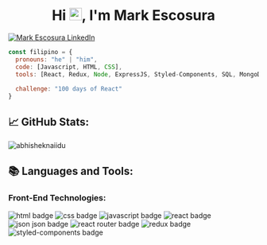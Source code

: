 <h1 align="center">Hi <img src="https://media.giphy.com/media/hvRJCLFzcasrR4ia7z/giphy.gif" width="25px">, I'm Mark Escosura</h1>
 

<!--
**mark-escosura/mark-escosura** is a ✨ _special_ ✨ repository because its `README.md` (this file) appears on your GitHub profile.

Here are some ideas to get you started:

- 🔭 I’m currently working on ...
- 🌱 I’m currently learning ...
- 👯 I’m looking to collaborate on ...
- 🤔 I’m looking for help with ...
- 💬 Ask me about ...
- 📫 How to reach me: ...
- 😄 Pronouns: ...
- ⚡ Fun fact: ...
-->

[![Mark Escosura LinkedIn](https://img.shields.io/badge/Mark_Escosura-0A66C2?style=for-the-badge&logo=LinkedIn)](https://www.linkedin.com/in/markintech/) 

```javascript
const filipino = {
  pronouns: "he" | "him",
  code: [Javascript, HTML, CSS],
  tools: [React, Redux, Node, ExpressJS, Styled-Components, SQL, MongoDB],
 
  challenge: "100 days of React"
}
```

## 📈 GitHub Stats:

<p align="left"> <img src="https://github-readme-stats.vercel.app/api?username=mark-escosura&show_icons=true&count_private=true&theme=blueberry" alt="abhisheknaiidu" />
  
## 📚 Languages and Tools:
<!--START_SECTION:mark-->
### Front-End Technologies:
<p>
  <img src="https://img.shields.io/badge/HTML5-E34F26?style=for-the-badge&logo=html5&logoColor=white" alt="html badge"/>
  <img src="https://img.shields.io/badge/CSS3-1572B6?style=for-the-badge&logo=css3&logoColor=white" alt="css badge"/>
  <img src="https://img.shields.io/badge/JavaScript-323330?style=for-the-badge&logo=javascript&logoColor=F7DF1E" alt="javascript badge"/>
  <img src="https://img.shields.io/badge/React-20232A?style=for-the-badge&logo=react&logoColor=61DAFB" alt="react badge"/>
  <img src="https://img.shields.io/badge/json-5E5C5C?style=for-the-badge&logo=json&logoColor=white" alt="json json badge"/>
  <img src="https://img.shields.io/badge/React_Router-CA4245?style=for-the-badge&logo=react-router&logoColor=white" alt="react router badge"/>
  <img src="https://img.shields.io/badge/Redux-593D88?style=for-the-badge&logo=redux&logoColor=white" alt="redux badge"/>
  <img src="https://img.shields.io/badge/styled--components-DB7093?style=for-the-badge&logo=styled-components&logoColor=white" alt="styled-components badge"/>
</p>
<!--END_SECTION:mark-->
